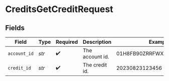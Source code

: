 # CreditsGetCreditRequest


## Fields

| Field                      | Type                       | Required                   | Description                | Example                    |
| -------------------------- | -------------------------- | -------------------------- | -------------------------- | -------------------------- |
| `account_id`               | *str*                      | :heavy_check_mark:         | The account id.            | 01H8FB90ZRRFWXB4XC2JPJ1D4Y |
| `credit_id`                | *str*                      | :heavy_check_mark:         | The credit id.             | 20230823123456             |